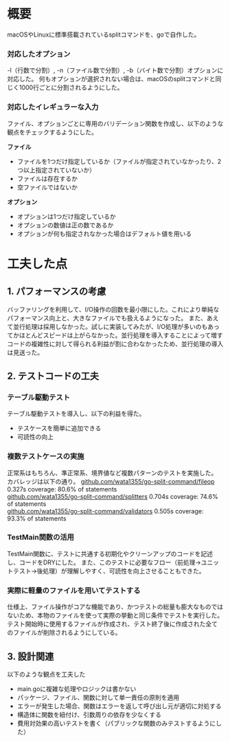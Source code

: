 # 概要
macOSやLinuxに標準搭載されているsplitコマンドを、goで自作した。

### 対応したオプション

-l（行数で分割）, -n（ファイル数で分割）, -b（バイト数で分割）オプションに対応した。
何もオプションが選択されない場合は、macOSのsplitコマンドと同じく1000行ごとに分割されるようにした。

### 対応したイレギュラーな入力

ファイル、オプションごとに専用のバリデーション関数を作成し、以下のような観点をチェックするようにした。

**ファイル**

- ファイルを1つだけ指定しているか（ファイルが指定されていなかったり、2つ以上指定されていないか）
- ファイルは存在するか
- 空ファイルではないか

**オプション**

- オプションは1つだけ指定しているか
- オプションの数値は正の数であるか
- オプションが何も指定されなかった場合はデフォルト値を用いる

# 工夫した点

## 1. パフォーマンスの考慮
バッファリングを利用して、I/O操作の回数を最小限にした。これにより単純なパフォーマンス向上と、大きなファイルでも扱えるようになった。 また、あえて並行処理は採用しなかった。試しに実装してみたが、I/O処理が多いのもあってかほとんどスピードは上がらなかった。並行処理を導入することによって増すコードの複雑性に対して得られる利益が割に合わなかったため、並行処理の導入は見送った。

## 2. テストコードの工夫

### **テーブル駆動テスト**

テーブル駆動テストを導入し、以下の利益を得た。

- テスケースを簡単に追加できる
- 可読性の向上

### **複数テストケースの実施**
正常系はもちろん、準正常系、境界値など複数パターンのテストを実施した。 カバレッジは以下の通り。 [github.com/wata1355/go-split-command/fileop](http://github.com/wata1355/go-split-command/fileop) 0.327s coverage: 80.6% of statements  
[github.com/wata1355/go-split-command/splitters](http://github.com/wata1355/go-split-command/splitters) 0.704s coverage: 74.6% of statements  
[github.com/wata1355/go-split-command/validators](http://github.com/wata1355/go-split-command/validators) 0.505s coverage: 93.3% of statements  

### **TestMain関数の活用**
TestMain関数に、テストに共通する初期化やクリーンアップのコードを記述し、コードをDRYにした。 また、このテストに必要なフロー（前処理→ユニットテスト→後処理）が理解しやすく、可読性を向上させることもできた。

### **実際に軽量のファイルを用いてテストする**
仕様上、ファイル操作がコアな機能であり、かつテストの総量も膨大なものではないため、本物のファイルを使って実際の挙動と同じ条件でテストを実行した。テスト開始時に使用するファイルが作成され、テスト終了後に作成された全てのファイルが削除されるようにしている。


## 3. 設計関連

以下のような観点を工夫した

- main.goに複雑な処理やロジックは書かない
- パッケージ、ファイル、関数に対して単一責任の原則を適用
- エラーが発生した場合、関数はエラーを返して呼び出し元が適切に対処する
- 構造体に関数を紐付け、引数周りの依存を少なくする
- 費用対効果の高いテストを書く（パブリックな関数のみテストするようにした）
